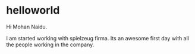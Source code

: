 # helloworld

Hi Mohan Naidu.

I am started working with spielzeug firma. Its an awesome first day with all the people working in the company.
